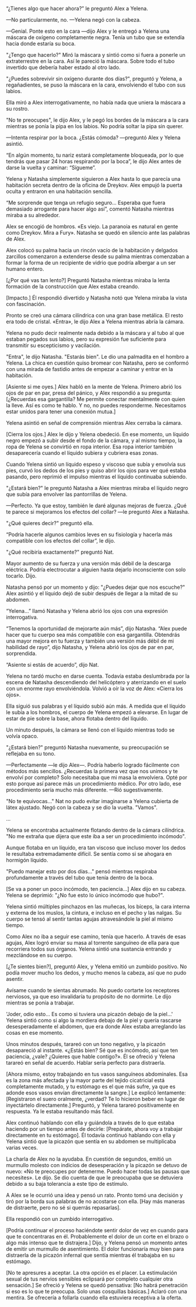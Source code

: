
“¿Tienes algo que hacer ahora?” le preguntó Alex a Yelena.

—No particularmente, no. —Yelena negó con la cabeza.

—Genial. Ponte esto en la cara —dijo Alex y le entregó a Yelena una máscara de oxígeno completamente negra. Tenía un tubo que se extendía hacia donde estaría su boca.

"¿Tengo que hacerlo?" Miró la máscara y sintió como si fuera a ponerle un extraterrestre en la cara. Así le pareció la máscara. Sobre todo el tubo invertido que debería haber estado al otro lado.

"¿Puedes sobrevivir sin oxígeno durante dos días?", preguntó y Yelena, a regañadientes, se puso la máscara en la cara, envolviendo el tubo con sus labios.

Ella miró a Alex interrogativamente, no había nada que uniera la máscara a su rostro.

"No te preocupes", le dijo Alex, y le pegó los bordes de la máscara a la cara mientras se ponía la pipa en los labios. No podría soltar la pipa sin querer.

—Intenta respirar por la boca. ¿Estás cómoda? —preguntó Alex y Yelena asintió.

“En algún momento, tu nariz estará completamente bloqueada, por lo que tendrás que pasar 24 horas respirando por la boca”, le dijo Alex antes de darse la vuelta y caminar: “Sígueme”.

Yelena y Natasha simplemente siguieron a Alex hasta lo que parecía una habitación secreta dentro de la oficina de Dreykov. Alex empujó la puerta oculta y entraron en una habitación sencilla.

“Me sorprende que tenga un refugio seguro… Esperaba que fuera demasiado arrogante para hacer algo así”, comentó Natasha mientras miraba a su alrededor.

Alex se encogió de hombros. «Es viejo. La paranoia es natural en gente como Dreykov. Mira a Fury». Natasha se quedó en silencio ante las palabras de Alex.

Alex colocó su palma hacia un rincón vacío de la habitación y delgados zarcillos comenzaron a extenderse desde su palma mientras comenzaban a formar la forma de un recipiente de vidrio que podría albergar a un ser humano entero.

[¿Por qué vas tan lento?] Preguntó Natasha mientras miraba la lenta formación de la construcción que Alex estaba creando.

[Impacto.] Él respondió divertido y Natasha notó que Yelena miraba la vista con fascinación.

Pronto se creó una cámara cilíndrica con una gran base metálica. El resto era todo de cristal. «Entra», le dijo Alex a Yelena mientras abría la cámara.

Yelena no pudo decir realmente nada debido a la máscara y al tubo al que estaban pegados sus labios, pero su expresión fue suficiente para transmitir su escepticismo y vacilación.

"Entra", le dijo Natasha. "Estarás bien". Le dio una palmadita en el hombro a Yelena. La chica en cuestión quiso bromear con Natasha, pero se conformó con una mirada de fastidio antes de empezar a caminar y entrar en la habitación.

[Asiente si me oyes.] Alex habló en la mente de Yelena. Primero abrió los ojos de par en par, presa del pánico, y Alex respondió a su pregunta: [¿Recuerdas esa gargantilla? Me permite conectar mentalmente con quien la lleve. Así es como te hablo. Y no, no puedes responderme. Necesitamos estar unidos para tener una conexión mutua.]

Yelena asintió en señal de comprensión mientras Alex cerraba la cámara.

[Cierra los ojos.] Alex le dijo y Yelena obedeció. En ese momento, un líquido negro empezó a subir desde el fondo de la cámara, y al mismo tiempo, la ropa de Yelena se convirtió en ropa interior. Esa ropa interior también desaparecería cuando el líquido subiera y cubriera esas zonas.

Cuando Yelena sintió un líquido espeso y viscoso que subía y envolvía sus pies, curvó los dedos de los pies y quiso abrir los ojos para ver qué estaba pasando, pero reprimió el impulso mientras el líquido continuaba subiendo.

"¿Estará bien?" le preguntó Natasha a Alex mientras miraba el líquido negro que subía para envolver las pantorrillas de Yelena.

—Perfecto. Ya que estoy, también le daré algunas mejoras de fuerza. ¿Qué te parece si mejoramos los efectos del collar? —le preguntó Alex a Natasha.

"¿Qué quieres decir?" preguntó ella.

“Podría hacerle algunos cambios leves en su fisiología y hacerla más compatible con los efectos del collar”, le dijo.

"¿Qué recibiría exactamente?" preguntó Nat.

Mayor aumento de su fuerza y ​​una versión más débil de la descarga eléctrica. Podría electrocutar a alguien hasta dejarlo inconsciente con solo tocarlo. Dijo.

Natasha pensó por un momento y dijo: "¿Puedes dejar que nos escuche?" Alex asintió y el líquido dejó de subir después de llegar a la mitad de su abdomen.

“Yelena…” llamó Natasha y Yelena abrió los ojos con una expresión interrogativa.

“Tenemos la oportunidad de mejorarte aún más”, dijo Natasha. “Alex puede hacer que tu cuerpo sea más compatible con esa gargantilla. Obtendrás una mayor mejora en tu fuerza y ​​también una versión más débil de mi habilidad de rayo”, dijo Natasha, y Yelena abrió los ojos de par en par, sorprendida.

“Asiente si estás de acuerdo”, dijo Nat.

Yelena no tardó mucho en darse cuenta. Todavía estaba deslumbrada por la escena de Natasha descendiendo del helicóptero y aterrizando en el suelo con un enorme rayo envolviéndola. Volvió a oír la voz de Alex: «Cierra los ojos».

Ella siguió sus palabras y el líquido subió aún más. A medida que el líquido le subía a los hombros, el cuerpo de Yelena empezó a elevarse. En lugar de estar de pie sobre la base, ahora flotaba dentro del líquido.

Un minuto después, la cámara se llenó con el líquido mientras todo se volvía opaco.

"¿Estará bien?" preguntó Natasha nuevamente, su preocupación se reflejaba en su tono.

—Perfectamente —le dijo Alex—. Podría haberlo logrado fácilmente con métodos más sencillos. ¿Recuerdas la primera vez que nos unimos y te envolví por completo? Solo necesitaba que mi masa la envolviera. Opté por esto porque así parece más un procedimiento médico. Por otro lado, ese procedimiento sería mucho más diferente. —Rió sugestivamente.

"No te equivocas..." Nat no pudo evitar imaginarse a Yelena cubierta de látex ajustado. Negó con la cabeza y se dio la vuelta. "Vamos".

…

Yelena se encontraba actualmente flotando dentro de la cámara cilíndrica. "No me extraña que dijera que este iba a ser un procedimiento incómodo".

Aunque flotaba en un líquido, era tan viscoso que incluso mover los dedos le resultaba extremadamente difícil. Se sentía como si se ahogara en hormigón líquido.

"Puedo manejar esto por dos días..." pensó mientras respiraba profundamente a través del tubo que tenía dentro de la boca.

[Se va a poner un poco incómodo, ten paciencia...] Alex dijo en su cabeza. Yelena se deprimió: "¿No fue esto lo único incómodo que hubo?".

Yelena sintió múltiples pinchazos en las muñecas, los bíceps, la cara interna y externa de los muslos, la cintura, e incluso en el pecho y las nalgas. Su cuerpo se tensó al sentir tantas agujas atravesándole la piel al mismo tiempo.

Como Alex no iba a seguir ese camino, tenía que hacerlo. A través de esas agujas, Alex logró enviar su masa al torrente sanguíneo de ella para que recorriera todos sus órganos. Yelena sintió una sustancia entrando y mezclándose en su cuerpo.

[¿Te sientes bien?], preguntó Alex, y Yelena emitió un zumbido positivo. No podía mover mucho los dedos, y mucho menos la cabeza, así que no pudo asentir.

Avísame cuando te sientas abrumado. No puedo cortarte los receptores nerviosos, ya que eso invalidaría tu propósito de no dormirte. Le dijo mientras se ponía a trabajar.

'Joder, odio esto... Es como si tuviera una picazón debajo de la piel...' Yelena sintió como si algo la mordiera debajo de la piel y quería rascarse desesperadamente el abdomen, que era donde Alex estaba arreglando las cosas en ese momento.

Unos minutos después, tarareó con un tono negativo, y la picazón desapareció al instante. «¿Estás bien? Sé que es incómodo, así que ten paciencia, ¿vale? ¿Quieres que hable contigo?». Él se ofreció y Yelena tarareó en señal de acuerdo. Hablar sería perfecto para distraerla.

[Ahora mismo, estoy trabajando en tus vasos sanguíneos abdominales. Esa es la zona más afectada y la mayor parte del tejido cicatricial está completamente mutado, y tu estómago es el que más sufre, ya que es adonde esos vasos envían directamente la sangre.] Le explicó lentamente: [Registraron el suero oralmente, ¿verdad? Te lo hicieron beber en lugar de inyectártelo directamente.] Preguntó, y Yelena tarareó positivamente en respuesta. Ya le estaba resultando más fácil.

Alex continuó hablando con ella y guiándola a través de lo que estaba haciendo por un tiempo antes de decirle: [Prepárate, ahora voy a trabajar directamente en tu estómago]. Él todavía continuó hablando con ella y Yelena sintió que la picazón que sentía en su abdomen se multiplicaba varias veces.

La charla de Alex no la ayudaba. En cuestión de segundos, emitió un murmullo molesto con indicios de desesperación y la picazón se detuvo de nuevo: «No te preocupes por detenerme. Puedo hacer todas las pausas que necesites». Le dijo. Se dio cuenta de que le preocupaba que se detuviera debido a su baja tolerancia a este tipo de estímulo.

A Alex se le ocurrió una idea y pensó un rato. Pronto tomó una decisión y tiró por la borda sus palabras de no acostarse con ella. [Hay más maneras de distraerte, pero no sé si querrás repasarlas].

Ella respondió con un zumbido interrogativo.

[Podría continuar el proceso haciéndote sentir dolor de vez en cuando para que te concentraras en él. Probablemente el dolor de un corte en el brazo o algo más intenso que te distrajera.] Dijo, y Yelena pensó un momento antes de emitir un murmullo de asentimiento. El dolor funcionaría muy bien para distraerla de la picazón infernal que sentía mientras él trabajaba en su estómago.

[No te apresures a aceptar. La otra opción es el placer. La estimulación sexual de tus nervios sensibles eclipsará por completo cualquier otra sensación.] Se ofreció y Yelena se quedó pensativa: [No habrá penetración si eso es lo que te preocupa. Solo unas cosquillas básicas.] Aclaró con una mentira. Se ofrecería a follarla cuando ella estuviera receptiva a la oferta.
